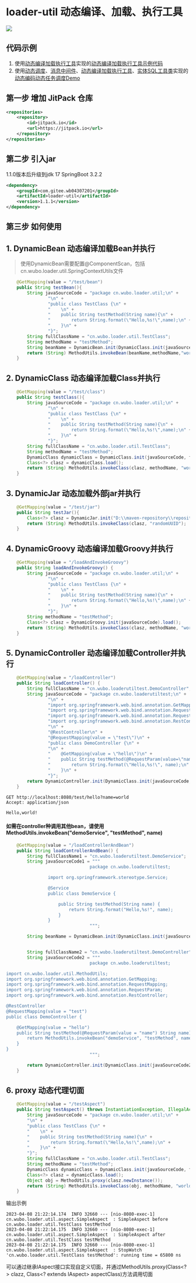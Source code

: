 # loader-util 动态编译、加载、执行工具

[![](https://jitpack.io/v/com.gitee.wb04307201/loader-util.svg)](https://jitpack.io/#com.gitee.wb04307201/loader-util)

## 代码示例
1. 使用[动态编译加载执行工具](https://gitee.com/wb04307201/loader-util)实现的[动态编译加载执行工具示例代码](https://gitee.com/wb04307201/loader-util-test)
2. 使用[动态调度](https://gitee.com/wb04307201/dynamic-schedule-spring-boot-starter)、[消息中间件](https://gitee.com/wb04307201/message-spring-boot-starter)、[动态编译加载执行工具](https://gitee.com/wb04307201/loader-util)、[实体SQL工具类](https://gitee.com/wb04307201/sql-util)实现的[动态编码动态任务调度Demo](https://gitee.com/wb04307201/dynamic-schedule-demo)

## 第一步 增加 JitPack 仓库
```xml
<repositories>
    <repository>
        <id>jitpack.io</id>
        <url>https://jitpack.io</url>
    </repository>
</repositories>
```

## 第二步 引入jar
1.1.0版本后升级到jdk 17 SpringBoot 3.2.2
```xml
<dependency>
    <groupId>com.gitee.wb04307201</groupId>
    <artifactId>loader-util</artifactId>
    <version>1.1.1</version>
</dependency>
```

## 第三步 如何使用
## 1. DynamicBean 动态编译加载Bean并执行
> 使用DynamicBean需要配置@ComponentScan，包括cn.wubo.loader.util.SpringContextUtils文件
```java
    @GetMapping(value = "/test/bean")
    public String testBean(){
        String javaSourceCode = "package cn.wubo.loader.util;\n" +
                "\n" +
                "public class TestClass {\n" +
                "    \n" +
                "    public String testMethod(String name){\n" +
                "        return String.format(\"Hello,%s!\",name);\n" +
                "    }\n" +
                "}";
        String fullClassName = "cn.wubo.loader.util.TestClass";
        String methodName = "testMethod";
        String beanName = DynamicBean.init(DynamicClass.init(javaSourceCode,fullClassName)).load();
        return (String) MethodUtils.invokeBean(beanName,methodName,"world");
    }
```

## 2. DynamicClass 动态编译加载Class并执行
```java
    @GetMapping(value = "/test/class")
    public String testClass(){
        String javaSourceCode = "package cn.wubo.loader.util;\n" +
                "\n" +
                "public class TestClass {\n" +
                "    \n" +
                "    public String testMethod(String name){\n" +
                "        return String.format(\"Hello,%s!\",name);\n" +
                "    }\n" +
                "}";
        String fullClassName = "cn.wubo.loader.util.TestClass";
        String methodName = "testMethod";
        DynamicClass dynamicClass = DynamicClass.init(javaSourceCode, fullClassName).compiler();
        Class<?> clasz = dynamicClass.load();
        return (String) MethodUtils.invokeClass(clasz, methodName, "world");
    }
```

## 3. DynamicJar 动态加载外部jar并执行
```java
    @GetMapping(value = "/test/jar")
    public String testJar(){
        Class<?> clasz = DynamicJar.init("D:\\maven-repository\\repository\\cn\\hutool\\hutool-all\\5.3.2\\hutool-all-5.3.2.jar").load("cn.hutool.core.util.IdUtil");
        return (String) MethodUtils.invokeClass(clasz, "randomUUID");
    }
```

## 4. DynamicGroovy 动态编译加载Groovy并执行
```java
    @GetMapping(value = "/loadAndInvokeGroovy")
    public String loadAndInvokeGroovy() {
        String javaSourceCode = "package cn.wubo.loader.util;\n" +
                "\n" +
                "public class TestClass {\n" +
                "    \n" +
                "    public String testMethod(String name){\n" +
                "        return String.format(\"Hello,%s!\",name);\n" +
                "    }\n" +
                "}";
        String methodName = "testMethod";
        Class<?> clasz = DynamicGroovy.init(javaSourceCode).load();
        return (String) MethodUtils.invokeClass(clasz, methodName, "world");
    }
```

## 5. DynamicController 动态编译加载Controller并执行
```java
    @GetMapping(value = "/loadController")
    public String loadController() {
        String fullClassName = "cn.wubo.loaderutiltest.DemoController";
        String javaSourceCode = "package cn.wubo.loaderutiltest;\n" +
                "\n" +
                "import org.springframework.web.bind.annotation.GetMapping;\n" +
                "import org.springframework.web.bind.annotation.RequestMapping;\n" +
                "import org.springframework.web.bind.annotation.RequestParam;\n" +
                "import org.springframework.web.bind.annotation.RestController;\n" +
                "\n" +
                "@RestController\n" +
                "@RequestMapping(value = \"test\")\n" +
                "public class DemoController {\n" +
                "\n" +
                "    @GetMapping(value = \"hello\")\n" +
                "    public String testMethod(@RequestParam(value=\"name\") String name) {\n" +
                "        return String.format(\"Hello,%s!\", name);\n" +
                "    }\n" +
                "}";
        return DynamicController.init(DynamicClass.init(javaSourceCode, fullClassName)).load();
    }
```
```http request
GET http://localhost:8080/test/hello?name=world
Accept: application/json

Hello,world!
```
#### 如需在controller种调用其他bean，请使用MethodUtils.invokeBean("demoService", "testMethod", name)
```java
    @GetMapping(value = "/loadControllerAndBean")
    public String loadControllerAndBean() {
        String fullClassName1 = "cn.wubo.loaderutiltest.DemoService";
        String javaSourceCode1 = """
                                package cn.wubo.loaderutiltest;

                import org.springframework.stereotype.Service;

                @Service
                public class DemoService {

                    public String testMethod(String name) {
                        return String.format("Hello,%s!", name);
                    }
                }
                                """;

        String beanName = DynamicBean.init(DynamicClass.init(javaSourceCode1, fullClassName1)).load();


        String fullClassName2 = "cn.wubo.loaderutiltest.DemoController";
        String javaSourceCode2 = """
                                package cn.wubo.loaderutiltest;

import cn.wubo.loader.util.MethodUtils;
import org.springframework.web.bind.annotation.GetMapping;
import org.springframework.web.bind.annotation.RequestMapping;
import org.springframework.web.bind.annotation.RequestParam;
import org.springframework.web.bind.annotation.RestController;

@RestController
@RequestMapping(value = "test")
public class DemoController {

    @GetMapping(value = "hello")
    public String testMethod(@RequestParam(value = "name") String name) {
        return MethodUtils.invokeBean("demoService", "testMethod", name);
    }
}
                                """;

        return DynamicController.init(DynamicClass.init(javaSourceCode2, fullClassName2)).load();
    }
```
## 6. proxy 动态代理切面
```java
    @GetMapping(value = "/testAspect")
    public String testAspect() throws InstantiationException, IllegalAccessException {
        String javaSourceCode = "package cn.wubo.loader.util;\n" +
        "\n" +
        "public class TestClass {\n" +
        "    \n" +
        "    public String testMethod(String name){\n" +
        "        return String.format(\"Hello,%s!\",name);\n" +
        "    }\n" +
        "}";
        String fullClassName = "cn.wubo.loader.util.TestClass";
        String methodName = "testMethod";
        DynamicClass dynamicClass = DynamicClass.init(javaSourceCode, fullClassName).compiler();
        Class<?> clasz = dynamicClass.load();
        Object obj = MethodUtils.proxy(clasz.newInstance());
        return (String) MethodUtils.invokeClass(obj, methodName, "world");
    }
```
输出示例
```text
2023-04-08 21:22:14.174  INFO 32660 --- [nio-8080-exec-1] cn.wubo.loader.util.aspect.SimpleAspect  : SimpleAspect before cn.wubo.loader.util.TestClass testMethod
2023-04-08 21:22:14.175  INFO 32660 --- [nio-8080-exec-1] cn.wubo.loader.util.aspect.SimpleAspect  : SimpleAspect after cn.wubo.loader.util.TestClass testMethod
2023-04-08 21:22:14.175  INFO 32660 --- [nio-8080-exec-1] cn.wubo.loader.util.aspect.SimpleAspect  : StopWatch 'cn.wubo.loader.util.TestClass testMethod': running time = 65800 ns
```

可以通过继承IAspect接口实现自定义切面，并通过MethodUtils.proxy(Class<?> clazz, Class<? extends IAspect> aspectClass)方法调用切面
